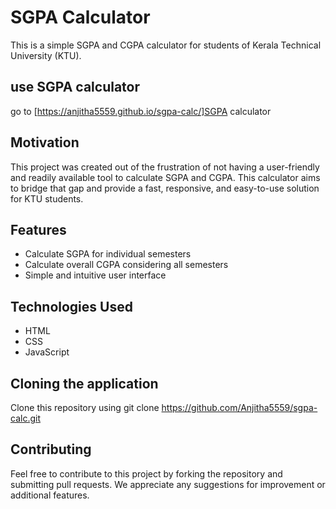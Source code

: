 # SGPA Calculator
This is a simple SGPA and CGPA calculator for students of Kerala Technical University (KTU).

## use SGPA calculator
go to [https://anjitha5559.github.io/sgpa-calc/]SGPA calculator

## Motivation
This project was created out of the frustration of not having a user-friendly and readily available tool to calculate SGPA and CGPA. This calculator aims to bridge that gap and provide a fast, responsive, and easy-to-use solution for KTU students.

## Features
- Calculate SGPA for individual semesters
- Calculate overall CGPA considering all semesters
- Simple and intuitive user interface

## Technologies Used
- HTML
- CSS
- JavaScript

## Cloning  the application
Clone this repository using git clone https://github.com/Anjitha5559/sgpa-calc.git

## Contributing
Feel free to contribute to this project by forking the repository and submitting pull requests. We appreciate any suggestions for improvement or additional features.
